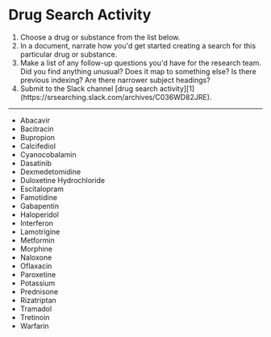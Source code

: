 # Drug Search Activity

<ol>
  <li> Choose a drug or substance from the list below.</li>
  <li> In a document, narrate how you'd get started creating a search for this particular drug or substance.</li>
  <li> Make a list of any follow-up questions you'd have for the research team. Did you find anything unusual? Does it map to something else? Is there previous indexing? Are there narrower subject headings?</li>
  <li> Submit to the Slack channel [drug search activity][1](https://srsearching.slack.com/archives/C036WD82JRE).</li>
</ol>

[1]:https://srsearching.slack.com/archives/C036WD82JRE
<hr/>
<ul>
 <li>Abacavir</li><li>Bacitracin</li><li>Bupropion</li><li>Calcifediol</li><li>Cyanocobalamin</li><li>Dasatinib</li><li>Dexmedetomidine</li><li>Duloxetine Hydrochloride</li><li>Escitalopram</li><li>Famotidine</li><li>Gabapentin</li><li>Haloperidol</li><li>Interferon</li><li>Lamotrigine</li><li>Metformin</li><li>Morphine</li><li>Naloxone</li><li>Oflaxacin</li><li>Paroxetine</li><li>Potassium</li><li>Prednisone</li><li>Rizatriptan</li><li>Tramadol</li><li>Tretinoin</li><li>Warfarin</li>
 </ul>
